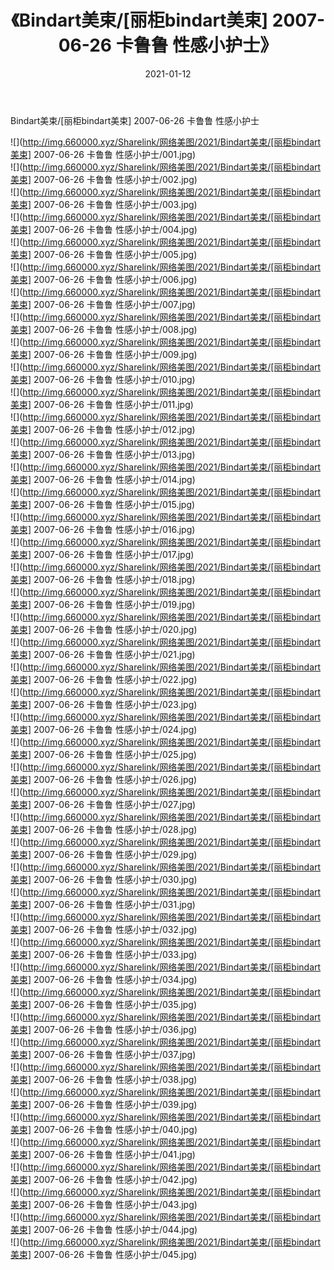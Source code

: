 ﻿---
layout: post
title:  《Bindart美束/[丽柜bindart美束] 2007-06-26 卡鲁鲁 性感小护士》
date:   2021-01-12
img: http://img.660000.xyz/Sharelink/网络美图/2021/Bindart美束/[丽柜bindart美束] 2007-06-26 卡鲁鲁 性感小护士/000.jpg
categories: [美女, 清纯, 唯美]
---

Bindart美束/[丽柜bindart美束] 2007-06-26 卡鲁鲁 性感小护士

 ![](http://img.660000.xyz/Sharelink/网络美图/2021/Bindart美束/[丽柜bindart美束] 2007-06-26 卡鲁鲁 性感小护士/001.jpg) <br>![](http://img.660000.xyz/Sharelink/网络美图/2021/Bindart美束/[丽柜bindart美束] 2007-06-26 卡鲁鲁 性感小护士/002.jpg) <br>![](http://img.660000.xyz/Sharelink/网络美图/2021/Bindart美束/[丽柜bindart美束] 2007-06-26 卡鲁鲁 性感小护士/003.jpg) <br>![](http://img.660000.xyz/Sharelink/网络美图/2021/Bindart美束/[丽柜bindart美束] 2007-06-26 卡鲁鲁 性感小护士/004.jpg) <br>![](http://img.660000.xyz/Sharelink/网络美图/2021/Bindart美束/[丽柜bindart美束] 2007-06-26 卡鲁鲁 性感小护士/005.jpg) <br>![](http://img.660000.xyz/Sharelink/网络美图/2021/Bindart美束/[丽柜bindart美束] 2007-06-26 卡鲁鲁 性感小护士/006.jpg) <br>![](http://img.660000.xyz/Sharelink/网络美图/2021/Bindart美束/[丽柜bindart美束] 2007-06-26 卡鲁鲁 性感小护士/007.jpg) <br>![](http://img.660000.xyz/Sharelink/网络美图/2021/Bindart美束/[丽柜bindart美束] 2007-06-26 卡鲁鲁 性感小护士/008.jpg) <br>![](http://img.660000.xyz/Sharelink/网络美图/2021/Bindart美束/[丽柜bindart美束] 2007-06-26 卡鲁鲁 性感小护士/009.jpg) <br>![](http://img.660000.xyz/Sharelink/网络美图/2021/Bindart美束/[丽柜bindart美束] 2007-06-26 卡鲁鲁 性感小护士/010.jpg) <br>![](http://img.660000.xyz/Sharelink/网络美图/2021/Bindart美束/[丽柜bindart美束] 2007-06-26 卡鲁鲁 性感小护士/011.jpg) <br>![](http://img.660000.xyz/Sharelink/网络美图/2021/Bindart美束/[丽柜bindart美束] 2007-06-26 卡鲁鲁 性感小护士/012.jpg) <br>![](http://img.660000.xyz/Sharelink/网络美图/2021/Bindart美束/[丽柜bindart美束] 2007-06-26 卡鲁鲁 性感小护士/013.jpg) <br>![](http://img.660000.xyz/Sharelink/网络美图/2021/Bindart美束/[丽柜bindart美束] 2007-06-26 卡鲁鲁 性感小护士/014.jpg) <br>![](http://img.660000.xyz/Sharelink/网络美图/2021/Bindart美束/[丽柜bindart美束] 2007-06-26 卡鲁鲁 性感小护士/015.jpg) <br>![](http://img.660000.xyz/Sharelink/网络美图/2021/Bindart美束/[丽柜bindart美束] 2007-06-26 卡鲁鲁 性感小护士/016.jpg) <br>![](http://img.660000.xyz/Sharelink/网络美图/2021/Bindart美束/[丽柜bindart美束] 2007-06-26 卡鲁鲁 性感小护士/017.jpg) <br>![](http://img.660000.xyz/Sharelink/网络美图/2021/Bindart美束/[丽柜bindart美束] 2007-06-26 卡鲁鲁 性感小护士/018.jpg) <br>![](http://img.660000.xyz/Sharelink/网络美图/2021/Bindart美束/[丽柜bindart美束] 2007-06-26 卡鲁鲁 性感小护士/019.jpg) <br>![](http://img.660000.xyz/Sharelink/网络美图/2021/Bindart美束/[丽柜bindart美束] 2007-06-26 卡鲁鲁 性感小护士/020.jpg) <br>![](http://img.660000.xyz/Sharelink/网络美图/2021/Bindart美束/[丽柜bindart美束] 2007-06-26 卡鲁鲁 性感小护士/021.jpg) <br>![](http://img.660000.xyz/Sharelink/网络美图/2021/Bindart美束/[丽柜bindart美束] 2007-06-26 卡鲁鲁 性感小护士/022.jpg) <br>![](http://img.660000.xyz/Sharelink/网络美图/2021/Bindart美束/[丽柜bindart美束] 2007-06-26 卡鲁鲁 性感小护士/023.jpg) <br>![](http://img.660000.xyz/Sharelink/网络美图/2021/Bindart美束/[丽柜bindart美束] 2007-06-26 卡鲁鲁 性感小护士/024.jpg) <br>![](http://img.660000.xyz/Sharelink/网络美图/2021/Bindart美束/[丽柜bindart美束] 2007-06-26 卡鲁鲁 性感小护士/025.jpg) <br>![](http://img.660000.xyz/Sharelink/网络美图/2021/Bindart美束/[丽柜bindart美束] 2007-06-26 卡鲁鲁 性感小护士/026.jpg) <br>![](http://img.660000.xyz/Sharelink/网络美图/2021/Bindart美束/[丽柜bindart美束] 2007-06-26 卡鲁鲁 性感小护士/027.jpg) <br>![](http://img.660000.xyz/Sharelink/网络美图/2021/Bindart美束/[丽柜bindart美束] 2007-06-26 卡鲁鲁 性感小护士/028.jpg) <br>![](http://img.660000.xyz/Sharelink/网络美图/2021/Bindart美束/[丽柜bindart美束] 2007-06-26 卡鲁鲁 性感小护士/029.jpg) <br>![](http://img.660000.xyz/Sharelink/网络美图/2021/Bindart美束/[丽柜bindart美束] 2007-06-26 卡鲁鲁 性感小护士/030.jpg) <br>![](http://img.660000.xyz/Sharelink/网络美图/2021/Bindart美束/[丽柜bindart美束] 2007-06-26 卡鲁鲁 性感小护士/031.jpg) <br>![](http://img.660000.xyz/Sharelink/网络美图/2021/Bindart美束/[丽柜bindart美束] 2007-06-26 卡鲁鲁 性感小护士/032.jpg) <br>![](http://img.660000.xyz/Sharelink/网络美图/2021/Bindart美束/[丽柜bindart美束] 2007-06-26 卡鲁鲁 性感小护士/033.jpg) <br>![](http://img.660000.xyz/Sharelink/网络美图/2021/Bindart美束/[丽柜bindart美束] 2007-06-26 卡鲁鲁 性感小护士/034.jpg) <br>![](http://img.660000.xyz/Sharelink/网络美图/2021/Bindart美束/[丽柜bindart美束] 2007-06-26 卡鲁鲁 性感小护士/035.jpg) <br>![](http://img.660000.xyz/Sharelink/网络美图/2021/Bindart美束/[丽柜bindart美束] 2007-06-26 卡鲁鲁 性感小护士/036.jpg) <br>![](http://img.660000.xyz/Sharelink/网络美图/2021/Bindart美束/[丽柜bindart美束] 2007-06-26 卡鲁鲁 性感小护士/037.jpg) <br>![](http://img.660000.xyz/Sharelink/网络美图/2021/Bindart美束/[丽柜bindart美束] 2007-06-26 卡鲁鲁 性感小护士/038.jpg) <br>![](http://img.660000.xyz/Sharelink/网络美图/2021/Bindart美束/[丽柜bindart美束] 2007-06-26 卡鲁鲁 性感小护士/039.jpg) <br>![](http://img.660000.xyz/Sharelink/网络美图/2021/Bindart美束/[丽柜bindart美束] 2007-06-26 卡鲁鲁 性感小护士/040.jpg) <br>![](http://img.660000.xyz/Sharelink/网络美图/2021/Bindart美束/[丽柜bindart美束] 2007-06-26 卡鲁鲁 性感小护士/041.jpg) <br>![](http://img.660000.xyz/Sharelink/网络美图/2021/Bindart美束/[丽柜bindart美束] 2007-06-26 卡鲁鲁 性感小护士/042.jpg) <br>![](http://img.660000.xyz/Sharelink/网络美图/2021/Bindart美束/[丽柜bindart美束] 2007-06-26 卡鲁鲁 性感小护士/043.jpg) <br>![](http://img.660000.xyz/Sharelink/网络美图/2021/Bindart美束/[丽柜bindart美束] 2007-06-26 卡鲁鲁 性感小护士/044.jpg) <br>![](http://img.660000.xyz/Sharelink/网络美图/2021/Bindart美束/[丽柜bindart美束] 2007-06-26 卡鲁鲁 性感小护士/045.jpg) <br>